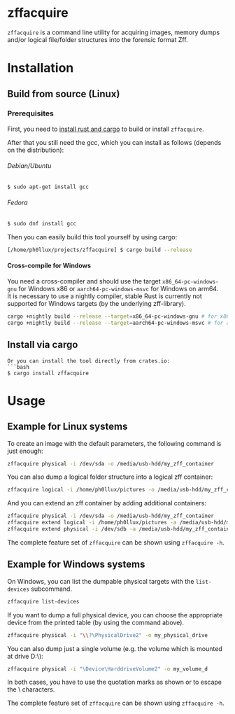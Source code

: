 # zffacquire

```zffacquire``` is a command line utility for acquiring images, memory dumps and/or logical file/folder structures into the forensic format Zff.

# Installation

## Build from source (Linux)

### Prerequisites
First, you need to [install rust and cargo](https://rustup.rs/) to build or install ```zffacquire```.

After that you still need the gcc, which you can install as follows (depends on the distribution):
###### Debian/Ubuntu
```bash
$ sudo apt-get install gcc
```
###### Fedora
```bash
$ sudo dnf install gcc
```

Then you can easily build this tool yourself by using cargo:
```bash
[/home/ph0llux/projects/zffacquire] $ cargo build --release
```

#### Cross-compile for Windows
You need a cross-compiler and should use the target ```x86_64-pc-windows-gnu``` for Windows x86 or ```aarch64-pc-windows-msvc``` for Windows on arm64.  
It is necessary to use a nightly compiler, stable Rust is currently not supported for Windows targets (by the underlying zff-library).  

```bash
cargo +nightly build --release --target=x86_64-pc-windows-gnu # for x86 targets
cargo +nightly build --release --target=aarch64-pc-windows-msvc # for arm64 targets
```

## Install via cargo

```
Or you can install the tool directly from crates.io:
```bash
$ cargo install zffacquire
```

# Usage

## Example for Linux systems

To create an image with the default parameters, the following command is just enough:
```bash
zffacquire physical -i /dev/sda -o /media/usb-hdd/my_zff_container
```

You can also dump a logical folder structure into a logical zff container:
```bash
zffacquire logical -i /home/ph0llux/pictures -o /media/usb-hdd/my_zff_container
```

And you can extend an zff container by adding additional containers:
```bash
zffacquire physical -i /dev/sda -o /media/usb-hdd/my_zff_container
zffacquire extend logical -i /home/ph0llux/pictures -a /media/usb-hdd/my_zff_container.z01
zffacquire extend physical -i /dev/sdb -a /media/usb-hdd/my_zff_container.z01
```

The complete feature set of ```zffacquire``` can be shown using ```zffacquire -h```.

## Example for Windows systems

On Windows, you can list the dumpable physical targets with the ```list-devices``` subcommand.  
```bash
zffacquire list-devices
```

If you want to dump a full physical device, you can choose the appropriate device from the printed table (by using the command above).  
```bash
zffacquire physical -i "\\?\PhysicalDrive2" -o my_physical_drive
```

You can also dump just a single volume (e.g. the volume which is mounted at drive D:\\):
```bash
zffacquire physical -i "\Device\HarddriveVolume2" -o my_volume_d
```

In both cases, you have to use the quotation marks as shown or to escape the \\ characters.

The complete feature set of ```zffacquire``` can be shown using ```zffacquire -h```.
